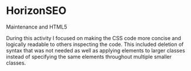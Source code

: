 # HorizonSEO
 Maintenance and HTML5

During this activity I focused on making the CSS code more concise and logically readable to others inspecting the code. This included deletion of syntax that was not needed as well as applying elements to larger classes instead of specifying the same elements throughout multiple smaller classes.
